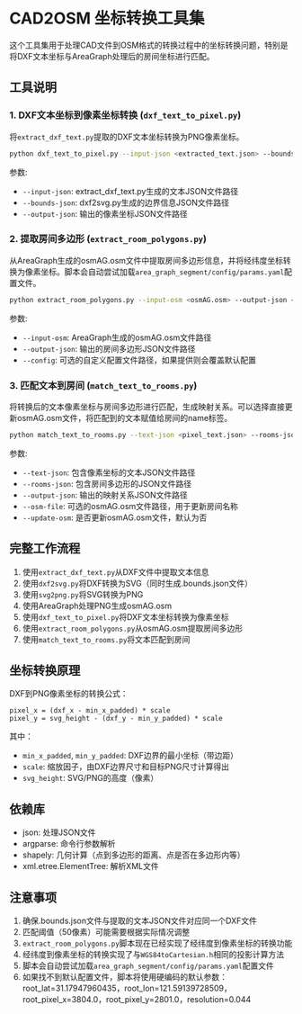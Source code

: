 # CAD2OSM 坐标转换工具集

这个工具集用于处理CAD文件到OSM格式的转换过程中的坐标转换问题，特别是将DXF文本坐标与AreaGraph处理后的房间坐标进行匹配。

## 工具说明

### 1. DXF文本坐标到像素坐标转换 (`dxf_text_to_pixel.py`)

将`extract_dxf_text.py`提取的DXF文本坐标转换为PNG像素坐标。

```bash
python dxf_text_to_pixel.py --input-json <extracted_text.json> --bounds-json <file.bounds.json> --output-json <output.json>
```

参数:
- `--input-json`: extract_dxf_text.py生成的文本JSON文件路径
- `--bounds-json`: dxf2svg.py生成的边界信息JSON文件路径
- `--output-json`: 输出的像素坐标JSON文件路径

### 2. 提取房间多边形 (`extract_room_polygons.py`)

从AreaGraph生成的osmAG.osm文件中提取房间多边形信息，并将经纬度坐标转换为像素坐标。脚本会自动尝试加载`area_graph_segment/config/params.yaml`配置文件。

```bash
python extract_room_polygons.py --input-osm <osmAG.osm> --output-json <rooms.json> [--config <custom_params.yaml>]
```

参数:
- `--input-osm`: AreaGraph生成的osmAG.osm文件路径
- `--output-json`: 输出的房间多边形JSON文件路径
- `--config`: 可选的自定义配置文件路径，如果提供则会覆盖默认配置

### 3. 匹配文本到房间 (`match_text_to_rooms.py`)

将转换后的文本像素坐标与房间多边形进行匹配，生成映射关系。可以选择直接更新osmAG.osm文件，将匹配到的文本赋值给房间的name标签。

```bash
python match_text_to_rooms.py --text-json <pixel_text.json> --rooms-json <rooms.json> --output-json <mapping.json> [--osm-file <osmAG.osm>] [--update-osm]
```

参数:
- `--text-json`: 包含像素坐标的文本JSON文件路径
- `--rooms-json`: 包含房间多边形的JSON文件路径
- `--output-json`: 输出的映射关系JSON文件路径
- `--osm-file`: 可选的osmAG.osm文件路径，用于更新房间名称
- `--update-osm`: 是否更新osmAG.osm文件，默认为否

## 完整工作流程

1. 使用`extract_dxf_text.py`从DXF文件中提取文本信息
2. 使用`dxf2svg.py`将DXF转换为SVG（同时生成.bounds.json文件）
3. 使用`svg2png.py`将SVG转换为PNG
4. 使用AreaGraph处理PNG生成osmAG.osm
5. 使用`dxf_text_to_pixel.py`将DXF文本坐标转换为像素坐标
6. 使用`extract_room_polygons.py`从osmAG.osm提取房间多边形
7. 使用`match_text_to_rooms.py`将文本匹配到房间

## 坐标转换原理

DXF到PNG像素坐标的转换公式：

```
pixel_x = (dxf_x - min_x_padded) * scale
pixel_y = svg_height - (dxf_y - min_y_padded) * scale
```

其中：
- `min_x_padded`, `min_y_padded`: DXF边界的最小坐标（带边距）
- `scale`: 缩放因子，由DXF边界尺寸和目标PNG尺寸计算得出
- `svg_height`: SVG/PNG的高度（像素）

## 依赖库

- json: 处理JSON文件
- argparse: 命令行参数解析
- shapely: 几何计算（点到多边形的距离、点是否在多边形内等）
- xml.etree.ElementTree: 解析XML文件

## 注意事项

1. 确保.bounds.json文件与提取的文本JSON文件对应同一个DXF文件
2. 匹配阈值（50像素）可能需要根据实际情况调整
3. `extract_room_polygons.py`脚本现在已经实现了经纬度到像素坐标的转换功能
4. 经纬度到像素坐标的转换实现了与`WGS84toCartesian.h`相同的投影计算方法
5. 脚本会自动尝试加载`area_graph_segment/config/params.yaml`配置文件
6. 如果找不到默认配置文件，脚本将使用硬编码的默认参数：root_lat=31.17947960435，root_lon=121.59139728509，root_pixel_x=3804.0，root_pixel_y=2801.0，resolution=0.044



<!-- python /home/jay/AGSeg_ws/AGSeg/cad2osm/script/core_process/add_text_to_osm.py \
--text-json /home/jay/AGSeg_ws/AGSeg/cad2osm/data/SIST/extract_text/SIST-F1.json \
--bounds-json /home/jay/AGSeg_ws/AGSeg/cad2osm/data/SIST/img/svg_manual_filter/SIST-F1-filtered_new.bounds.json \
--input-osm /home/jay/AGSeg_ws/AGSeg/cad2osm/data/SIST/ag_osm/SIST-F1_clear_edited260_filtered_osmAG.osm \
--output-osm /home/jay/AGSeg_ws/AGSeg/cad2osm/data/SIST/ag_osm/SIST-F1_texted.osm \
--config /home/jay/AGSeg_ws/AGSeg/cad2osm/config/params.yaml \
--visualize 
--output-mapping-json /home/jay/AGSeg_ws/AGSeg/cad2osm/data/SIST/ag_osm/SIST-F1_mapping.json
-->